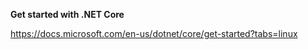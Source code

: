 <b>Get started with .NET Core</b>

https://docs.microsoft.com/en-us/dotnet/core/get-started?tabs=linux

